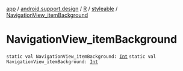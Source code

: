 [app](../../../index.md) / [android.support.design](../../index.md) / [R](../index.md) / [styleable](index.md) / [NavigationView_itemBackground](.)

# NavigationView_itemBackground

`static val NavigationView_itemBackground: `[`Int`](https://kotlinlang.org/api/latest/jvm/stdlib/kotlin/-int/index.html)
`static val NavigationView_itemBackground: `[`Int`](https://kotlinlang.org/api/latest/jvm/stdlib/kotlin/-int/index.html)